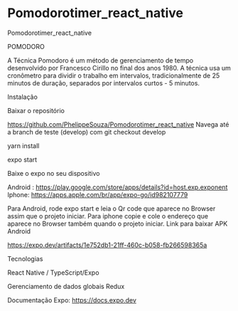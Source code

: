 # Pomodorotimer_react_native

Pomodorotimer_react_native

POMODORO

A Técnica Pomodoro é um método de gerenciamento de tempo desenvolvido por Francesco Cirillo no final dos anos 1980. A técnica usa um cronômetro para dividir o trabalho em intervalos, tradicionalmente de 25 minutos de duração, separados por intervalos curtos - 5 minutos.

Instalação

Baixar o repositório

https://github.com/PhelippeSouza/Pomodorotimer_react_native Navega até a branch de teste (develop) com git checkout develop

yarn install

expo start

Baixe o expo no seu dispositivo

Android : https://play.google.com/store/apps/details?id=host.exp.exponent Iphone: https://apps.apple.com/br/app/expo-go/id982107779

Para Android, rode expo start e leia o Qr code que aparece no Browser assim que o projeto iniciar.
Para iphone copie e cole o endereço que aparece no Browser também quando o projeto iniciar.
Link para baixar APK Android

https://expo.dev/artifacts/1e752db1-21ff-460c-b058-fb266598365a

Tecnologias

React Native / TypeScript/Expo

Gerenciamento de dados globais Redux

Documentação Expo: https://docs.expo.dev
